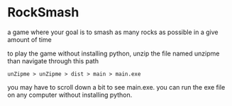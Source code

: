 # RockSmash
a game where your goal is to smash as many rocks as possible in a give amount of time

to play the game without installing python, unzip the file named unzipme than navigate through this path

`unZipme > unZipme > dist > main > main.exe`

you may have to scroll down a bit to see main.exe.
you can run the exe file on any computer without installing python.
